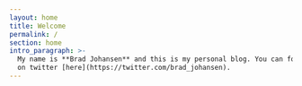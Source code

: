 ```yaml
---
layout: home
title: Welcome
permalink: /
section: home
intro_paragraph: >-
  My name is **Brad Johansen** and this is my personal blog. You can follow me
  on twitter [here](https://twitter.com/brad_johansen).
---
```


